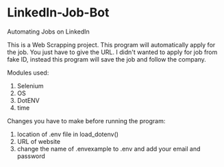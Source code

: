 # LinkedIn-Job-Bot
Automating Jobs on LinkedIn

This is a Web Scrapping project.
This program will automatically apply for the job. You just have to give the URL.
I didn't wanted to apply for job from fake ID, instead this program will save the job and follow the company.

Modules used:
1. Selenium
2. OS
3. DotENV
4. time

Changes you have to make before running the program:
1. location of .env file in load_dotenv()
2. URL of website
3. change the name of .envexample to .env and add your email and password


